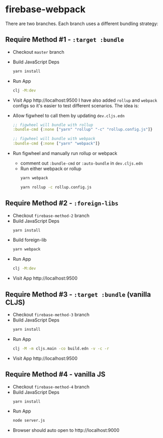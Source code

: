 # firebase-webpack

There are two branches.  Each branch uses a different bundling strategy:


## Require Method #1 - `:target :bundle`

- Checkout `master` branch
- Build JavaScript Deps
  ```bash
  yarn install
  ```
- Run App
  ```bash
  clj -M:dev
  ```
- Visit App
  http://localhost:9500
I have also added `rollup` and `webpack` configs so it's easier to test different
scenarios.  The idea is:

- Allow figwheel to call them by updating `dev.cljs.edn`
  ```clojure
  ;; figwheel will bundle with rollup
  :bundle-cmd {:none ["yarn" "rollup" "-c" "rollup.config.js"]}

  ;; figwheel will bundle with webpack
  :bundle-cmd {:none ["yarn" "webpack"]}
  ```
- Run figwheel and manually run rollup or webpack
  - comment out `:bundle-cmd` or `:auto-bundle` in `dev.cljs.edn`
  - Run either webpack or rollup
    ```bash
    yarn webpack

    yarn rollup -c rollup.config.js
    ```

## Require Method #2 - `:foreign-libs`

- Checkout `firebase-method-2` branch
- Build JavaScript Deps
  ```bash
  yarn install
  ```
- Build foreign-lib
  ```bash
  yarn webpack
  ```
- Run App
  ```bash
  clj -M:dev
  ```
- Visit App
  http://localhost:9500


## Require Method #3 - `:target :bundle` (vanilla CLJS)


- Checkout `firebase-method-3` branch
- Build JavaScript Deps
  ```bash
  yarn install
  ```
- Run App
  ```bash
  clj -M -m cljs.main -co build.edn -v -c -r
  ```
- Visit App
  http://localhost:9500

## Require Method #4 - vanilla JS

- Checkout `firebase-method-4` branch
- Build JavaScript Deps
  ```bash
  yarn install
  ```
- Run App
  ```bash
  node server.js
  ```
- Browser should auto open to http://localhost:9000
